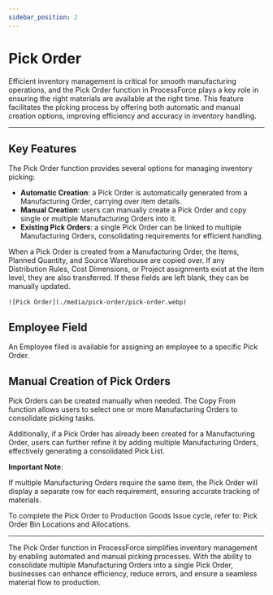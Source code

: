 ```yaml
---
sidebar_position: 2
---
```


# Pick Order

Efficient inventory management is critical for smooth manufacturing operations, and the Pick Order function in ProcessForce plays a key role in ensuring the right materials are available at the right time. This feature facilitates the picking process by offering both automatic and manual creation options, improving efficiency and accuracy in inventory handling.

---

## Key Features

The Pick Order function provides several options for managing inventory picking:

- **Automatic Creation**: a Pick Order is automatically generated from a Manufacturing Order, carrying over item details.
- **Manual Creation**: users can manually create a Pick Order and copy single or multiple Manufacturing Orders into it.
- **Existing Pick Orders**: a single Pick Order can be linked to multiple Manufacturing Orders, consolidating requirements for efficient handling.

When a Pick Order is created from a Manufacturing Order, the Items, Planned Quantity, and Source Warehouse are copied over. If any Distribution Rules, Cost Dimensions, or Project assignments exist at the item level, they are also transferred. If these fields are left blank, they can be manually updated.

    ![Pick Order](./media/pick-order/pick-order.webp)

## Employee Field

An Employee filed is available for assigning an employee to a specific Pick Order.

## Manual Creation of Pick Orders

Pick Orders can be created manually when needed. The Copy From function allows users to select one or more Manufacturing Orders to consolidate picking tasks.

Additionally, if a Pick Order has already been created for a Manufacturing Order, users can further refine it by adding multiple Manufacturing Orders, effectively generating a consolidated Pick List.

**Important Note**:

If multiple Manufacturing Orders require the same item, the Pick Order will display a separate row for each requirement, ensuring accurate tracking of materials.

To complete the Pick Order to Production Goods Issue cycle, refer to: Pick Order Bin Locations and Allocations.

---
The Pick Order function in ProcessForce simplifies inventory management by enabling automated and manual picking processes. With the ability to consolidate multiple Manufacturing Orders into a single Pick Order, businesses can enhance efficiency, reduce errors, and ensure a seamless material flow to production.
